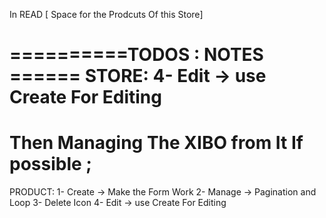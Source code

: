 In READ [ Space for the Prodcuts Of this Store]

==========TODOS : NOTES ======
STORE: 
4- Edit -> use Create For Editing 
=======================
Then Managing The XIBO from It If possible ;
=======================
PRODUCT:
1- Create -> Make the Form Work 
2- Manage -> Pagination and Loop 
3- Delete Icon 
4- Edit -> use Create For Editing 